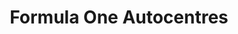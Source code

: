 ---
title: "Formula One Autocentres"
url: /burgess-hill/formula-one-autocentres/
shop: car repair
---